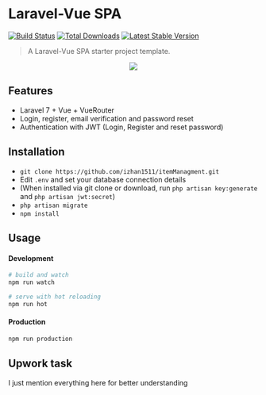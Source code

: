 # Laravel-Vue SPA 

<a href="https://travis-ci.org/cretueusebiu/laravel-vue-spa"><img src="https://travis-ci.org/cretueusebiu/laravel-vue-spa.svg?branch=master" alt="Build Status"></a>
<a href="https://packagist.org/packages/cretueusebiu/laravel-vue-spa"><img src="https://poser.pugx.org/cretueusebiu/laravel-vue-spa/d/total.svg" alt="Total Downloads"></a>
<a href="https://packagist.org/packages/cretueusebiu/laravel-vue-spa"><img src="https://poser.pugx.org/cretueusebiu/laravel-vue-spa/v/stable.svg" alt="Latest Stable Version"></a>

> A Laravel-Vue SPA starter project template.

<p align="center">
<img src="https://ibb.co/PW723Kd">
</p>

## Features

- Laravel 7 + Vue + VueRouter
- Login, register, email verification and password reset
- Authentication with JWT (Login, Register and reset password)

## Installation

- `git clone https://github.com/izhan1511/itemManagment.git`
- Edit `.env` and set your database connection details
- (When installed via git clone or download, run `php artisan key:generate` and `php artisan jwt:secret`)
- `php artisan migrate`
- `npm install`

## Usage

#### Development

```bash
# build and watch
npm run watch

# serve with hot reloading
npm run hot
```

#### Production

```bash
npm run production
```


## Upwork task

I just mention everything here for better understanding
 